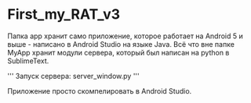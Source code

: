 # First_my_RAT_v3

Папка app хранит само приложение, которое работает на Android 5 и выше - написано в Android Studio на языке Java. Всё что вне папке MyApp хранит модули сервера, который был написан на python в SublimeText.

'''
Запуск сервера: server_window.py
'''

Приложение просто скомпелировать в Android Studio.
